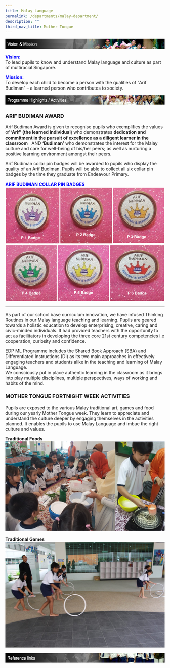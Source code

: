 ```yaml
---
title: Malay Language
permalink: /departments/malay-department/
description: ""
third_nav_title: Mother Tongue
---
```

![](/images/malay_vision.jpg)

<strong style="color: blue;">Vision:</strong>
<br>
To lead pupils to know and understand Malay language and culture as part of multiracial Singapore.

<strong style="color: blue;">Mission:</strong>
<br>
To develop each child to become a person with the qualities of “Arif Budiman” – a learned person who contributes to society.

![](/images/malay_programme_highlights.jpg)

### **ARIF BUDIMAN AWARD**

Arif Budiman Award is given to recognise pupils who exemplifies the values of **‘Arif’ (the learned individual**) who demonstrates **dedication and commitment in the pursuit of excellence as a diligent learner in the classroom**   AND **‘Budiman’** who demonstrates the interest for the Malay culture and care for well-being of his/her peers; as well as nurturing a positive learning environment amongst their peers.

Arif Budiman collar pin badges will be awarded to pupils who display the quality of an Arif Budiman. Pupils will be able to collect all six collar pin badges by the time they graduate from Endeavour Primary.


<strong style="color: blue;">ARIF BUDIMAN COLLAR PIN BADGES</strong>
<br>
![arif budiman collar pin badges](/images/arif%20budiman%20collar%20pin%20badges.png)

---

As part of our school base curriculum innovation, we have infused Thinking Routines in our Malay language teaching and learning. Pupils are geared towards a holistic education to develop enterprising, creative, caring and civic-minded individuals. It had provided teachers with the opportunity to act as facilitators in developing the three core 21st century competencies i.e cooperation, curiosity and confidence.

EDP ML Programme includes the Shared Book Approach (SBA) and Differentiated Instructions (DI) as its two main approaches in effectively engaging teachers and students alike in the teaching and learning of Malay Language.  
We consciously put in place authentic learning in the classroom as it brings into play multiple disciplines, multiple perspectives, ways of working and habits of the mind.

### **MOTHER TONGUE FORTNIGHT WEEK ACTIVITIES**

Pupils are exposed to the various Malay traditional art, games and food during our yearly Mother Tongue week. They learn to appreciate and understand the culture deeper by engaging themselves in the activities planned. It enables the pupils to use Malay Language and imbue the right culture and values.

**Traditional Foods**
![traditional foods](/images/ML-fortnight-week-traditional-foods-1350x759.png)

**Traditional Games**
![traditional games](/images/Mother-Tongue-Fortnight-Pic-6-1350x900.jpg)

![](/images/malay_links.jpg)